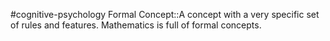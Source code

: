 #cognitive-psychology 
Formal Concept::A concept with a very specific set of rules and features. Mathematics is full of formal concepts.
<!--SR:!2024-04-16,6,230-->